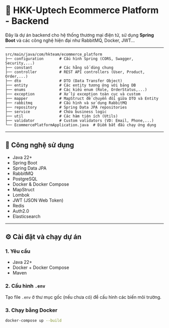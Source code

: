 # 🛒 HKK-Uptech Ecommerce Platform - Backend

Đây là dự án backend cho hệ thống thương mại điện tử, sử dụng **Spring Boot** và các công nghệ hiện đại như RabbitMQ, Docker, JWT...

---

```plaintext
src/main/java/com/hkteam/ecommerce_platform
├── configuration       # Cấu hình Spring (CORS, Swagger, Security,...)
├── constant            # Các hằng số dùng chung
├── controller          # REST API controllers (User, Product, Order,...)
├── dto                 # DTO (Data Transfer Object)
├── entity              # Các entity tương ứng với bảng DB
├── enums               # Các kiểu enum (Role, OrderStatus,...)
├── exception           # Xử lý exception toàn cục và custom
├── mapper              # MapStruct để chuyển đổi giữa DTO và Entity
├── rabbitmq            # Cấu hình và sử dụng RabbitMQ
├── repository          # Spring Data JPA repositories
├── service             # Chứa business logic
├── util                # Các hàm tiện ích (Utils)
├── validator           # Custom validators (VD: Email, Phone,...)
└── EcommercePlatformApplication.java  # Điểm bắt đầu chạy ứng dụng
```

---

## 🧰 Công nghệ sử dụng

- Java 22+
- Spring Boot
- Spring Data JPA
- RabbitMQ
- PostgreSQL
- Docker & Docker Compose
- MapStruct
- Lombok
- JWT (JSON Web Token)
- Redis
- Auth2.0
- Elasticsearch
---

## ⚙️ Cài đặt và chạy dự án

### 1. Yêu cầu

- Java 22+
- Docker + Docker Compose
- Maven

### 2. Cấu hình `.env`

Tạo file `.env` ở thư mục gốc (nếu chưa có) để cấu hình các biến môi trường.

### 3. Chạy bằng Docker

```bash
docker-compose up --build
